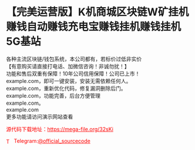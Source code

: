 # 【完美运营版】K机商城区块链W矿挂机赚钱自动赚钱充电宝赚钱挂机赚钱挂机5G基站

各种主流区块链/钱包系统，本公司都有，若标价过低非实价<br>【有意购买请直接打电话、加微信咨询！非诚勿扰！】<br>功能和售后双重有保障！10年公司信用保障！公司已上市！<br>example.com，即可一键安装，安装无需依赖任何人。<br>example.com，重新优化代码，修复漏洞删除后门。<br>example.com，功能完善，后台方便管理<br>example.com。<br>example.com<br>更多功能请访问演示网站查看<br>


<p style="color: red;">源代码下载地址：<a href="https://mega-file.org/32sKi" style="color: red;">https://mega-file.org/32sKi</a></p><p style="color: red;"><img src="https://cdn-icons-png.flaticon.com/512/2111/2111646.png" alt="Telegram Icon" style="width: 16px; vertical-align: middle; margin-right: 5px;">Telegram:<a href="https://t.me/official_sourcecode" style="color: red;">@official_sourcecode</a></p>